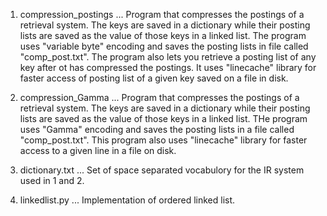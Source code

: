 
1. compression_postings ... Program that compresses the postings of a retrieval system. The keys are saved in a dictionary while their posting lists are saved as the value
                             of those keys in a linked list. The program uses "variable byte" encoding and saves the posting lists in file called "comp_post.txt". The program
                             also lets you retrieve a posting list of any key after ot has compressed the postings. It uses "linecache" library for faster access of posting
                             list of a given key saved on a file in disk.

2. compression_Gamma ... Program that compresses the postings of a retrieval system. The keys are saved in a dictionary while their posting lists are saved as the value of 
                         those keys in a linked list. THe program uses "Gamma" encoding and saves the posting lists in a file called "comp_post.txt". This program also uses
                         "linecache" library for faster access to a given line in a file on disk.

3. dictionary.txt ... Set of space separated vocabulory for the IR system used in 1 and 2.

4. linkedlist.py ... Implementation of ordered linked list.
 
